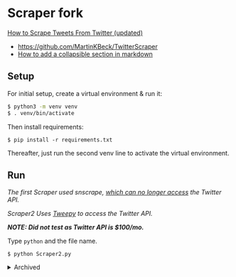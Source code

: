 # Scraper fork

[How to Scrape Tweets From Twitter (updated)](https://medium.com/p/141ed19abb10)

* https://github.com/MartinKBeck/TwitterScraper
* [How to add a collapsible section in markdown](https://gist.github.com/pierrejoubert73/902cc94d79424356a8d20be2b382e1ab)

## Setup

For initial setup, create a virtual environment & run it:

```bash
$ python3 -m venv venv
$ . venv/bin/activate
```

Then install requirements:

```shell
$ pip install -r requirements.txt
```

Thereafter, just run the second venv line to activate the virtual environment.

## Run

*The first Scraper used snscrape, [which can no longer access](https://github.com/JustAnotherArchivist/snscrape/issues/996) the Twitter API.*

*Scraper2 Uses [Tweepy](https://www.tweepy.org/) to access the Twitter API.*

***NOTE: Did not test as Twitter API is $100/mo.***

Type `python` and the file name.

```shell
$ python Scraper2.py
```

<details>
  <summary>Archived</summary>

> **NOTE: [Reddit Scraper Broken](https://github.com/JustAnotherArchivist/snscrape/issues/619) as of 12/14/22.**

Scraper uses [snscrape](https://github.com/JustAnotherArchivist/snscrape) to scrape twitter and reddit posts. Thank you to Martin Beck's [How to Scrape Tweets With snscrape](https://betterprogramming.pub/how-to-scrape-tweets-with-snscrape-90124ed006af) write-up, which got me started. See his files under `/TwitterScraper`. The files in that directory are not necessary to run `Scraper.py`

## To run
* Type `python3 Scraper.py`
* Choose:
  1. To search on Twitter. This accepts the same [advanced search operators](https://developer.twitter.com/en/docs/twitter-api/v1/rules-and-filtering/search-operators) as the Twitter search box.
  2. To search on Reddit. 
  3. To search for a Subreddit with the term you entered. Results should show posts from that subreddit if it exists. This results aren't complete. It doesn't show the post, but it does show the URL.
* Type the maximum number of results to receive.
* Type a search term or terms.
* Type a filename prefix (random numbers and the count will be appended to this name).
* Output is a `.csv` file with the full name shown in the console.

## To do
* make first choice a function
* make if statements into functions
* make it so that you can go back and make a different choice
* twitter from:username search
* twitter from:username since: until: options
* twitter search -- choose from straight up search to username, since, until

## Helpful links
* print to csv: https://pandas.pydata.org/docs/reference/api/pandas.DataFrame.to_csv.html
* https://www.w3schools.com/python/ref_func_input.asp
* https://www.freecodecamp.org/news/python-convert-string-to-int-how-to-cast-a-string-in-python/
* https://docs.python.org/3/library/json.html#basic-usage
* https://stackoverflow.com/questions/68453165/python-can-you-refresh-a-variable-to-re-initialize-with-new-sub-variables
* https://docs.python.org/3/library/csv.html
* https://stackoverflow.com/questions/18791882/how-to-make-program-go-back-to-the-top-of-the-code-instead-of-closing -- for the if/elif/else example
* https://stackoverflow.com/questions/39612262/how-to-convert-a-large-json-file-into-a-csv-using-python -- convert json lines to csv (a lifesaver)
* https://github.com/JustAnotherArchivist/snscrape/blob/master/snscrape/modules/twitter.py
* https://github.com/JustAnotherArchivist/snscrape
* https://stackoverflow.com/questions/44287011/valueerror-expected-object-or-value-when-reading-json-as-pandas-dataframe
* https://stackoverflow.com/questions/30088006/loading-a-file-with-more-than-one-line-of-json-into-pandas -- dead end, ended up using csv.writer
* https://www.statology.org/valueerror-trailing-data/ -- same as above
* https://pandas.pydata.org/docs/getting_started/intro_tutorials/02_read_write.html#min-tut-02-read-write -- future to do, use pandas for data manipulation
* https://www.w3schools.com/python/gloss_python_elif.asp

## Reddit search help https://www.reddit.com/wiki/search/
* Summary:
* `author:name`
* `flair:flairname`
* Show text posts only `self:true`
* The body of the post: `selftext:term`
* The domain of the submitted URL: `site:domain`
* The submission's subreddit: `subreddit:name`
* The submission title: `title:term`
* The submission's URL (the website's address): `url:address`
* Combined search: `author:name subreddit:name searchterm`

</details>